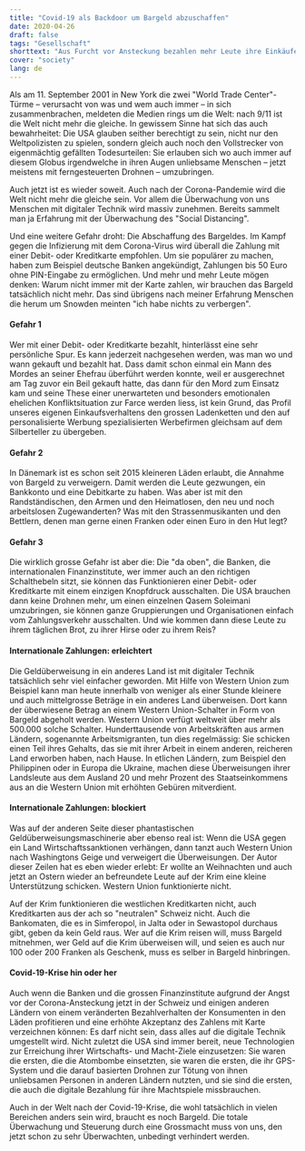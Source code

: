 ```yaml
---
title: "Covid-19 als Backdoor um Bargeld abzuschaffen"
date: 2020-04-26
draft: false
tags: "Gesellschaft"
shorttext: "Aus Furcht vor Ansteckung bezahlen mehr Leute ihre Einkäufe mit einer Karte. Das Bargeld darf trotzdem nicht abgeschafft werden."
cover: "society"
lang: de
---
```


Als am 11. September 2001 in New York die zwei "World Trade Center"-Türme – verursacht von was und wem auch immer – in sich zusammenbrachen, meldeten die Medien rings um die Welt: nach 9/11 ist die Welt nicht mehr die gleiche. In gewissem Sinne hat sich das auch bewahrheitet: Die USA glauben seither berechtigt zu sein, nicht nur den Weltpolizisten zu spielen, sondern gleich auch noch den Vollstrecker von eigenmächtig gefällten Todesurteilen: Sie erlauben sich wo auch immer auf diesem Globus irgendwelche in ihren Augen unliebsame Menschen – jetzt meistens mit ferngesteuerten Drohnen – umzubringen.

Auch jetzt ist es wieder soweit. Auch nach der Corona-Pandemie wird die Welt nicht mehr die gleiche sein. Vor allem die Überwachung von uns Menschen mit digitaler Technik wird massiv zunehmen. Bereits sammelt man ja Erfahrung mit der Überwachung des "Social Distancing".

Und eine weitere Gefahr droht: Die Abschaffung des Bargeldes. Im Kampf gegen die Infizierung mit dem Corona-Virus wird überall die Zahlung mit einer Debit- oder Kreditkarte empfohlen. Um sie populärer zu machen, haben zum Beispiel deutsche Banken angekündigt, Zahlungen bis 50 Euro ohne PIN-Eingabe zu ermöglichen. Und mehr und mehr Leute mögen denken: Warum nicht immer mit der Karte zahlen, wir brauchen das Bargeld tatsächlich nicht mehr. Das sind übrigens nach meiner Erfahrung Menschen die herum um Snowden meinten "ich habe nichts zu verbergen".

#### Gefahr 1

Wer mit einer Debit- oder Kreditkarte bezahlt, hinterlässt eine sehr persönliche Spur. Es kann jederzeit nachgesehen werden, was man wo und wann gekauft und bezahlt hat. Dass damit schon einmal ein Mann des Mordes an seiner Ehefrau überführt werden konnte, weil er ausgerechnet am Tag zuvor ein Beil gekauft hatte, das dann für den Mord zum Einsatz kam und seine These einer unerwarteten und besonders emotionalen ehelichen Konfliktsituation zur Farce werden liess, ist kein Grund, das Profil unseres eigenen Einkaufsverhaltens den grossen Ladenketten und den auf personalisierte Werbung spezialisierten Werbefirmen gleichsam auf dem Silberteller zu übergeben.

#### Gefahr 2

In Dänemark ist es schon seit 2015 kleineren Läden erlaubt, die Annahme von Bargeld zu verweigern. Damit werden die Leute gezwungen, ein Bankkonto und eine Debitkarte zu haben. Was aber ist mit den Randständischen, den Armen und den Heimatlosen, den neu und noch arbeitslosen Zugewanderten? Was mit den Strassenmusikanten und den Bettlern, denen man gerne einen Franken oder einen Euro in den Hut legt?

#### Gefahr 3

Die wirklich grosse Gefahr ist aber die: Die "da oben", die Banken, die internationalen Finanzinstitute, wer immer auch an den richtigen Schalthebeln sitzt, sie können das Funktionieren einer Debit- oder Kreditkarte mit einem einzigen Knopfdruck ausschalten. Die USA brauchen dann keine Drohnen mehr, um einen einzelnen Qasem Soleimani umzubringen, sie können ganze Gruppierungen und Organisationen einfach vom Zahlungsverkehr ausschalten. Und wie kommen dann diese Leute zu ihrem täglichen Brot, zu ihrer Hirse oder zu ihrem Reis?

#### Internationale Zahlungen: erleichtert

Die Geldüberweisung in ein anderes Land ist mit digitaler Technik tatsächlich sehr viel einfacher geworden. Mit Hilfe von Western Union zum Beispiel kann man heute innerhalb von weniger als einer Stunde kleinere und auch mittelgrosse Beträge in ein anderes Land überweisen. Dort kann der überwiesene Betrag an einem Western Union-Schalter in Form von Bargeld abgeholt werden. Western Union verfügt weltweit über mehr als 500.000 solche Schalter. Hunderttausende von Arbeitskräften aus armen Ländern, sogenannte Arbeitsmigranten, tun dies regelmässig: Sie schicken einen Teil ihres Gehalts, das sie mit ihrer Arbeit in einem anderen, reicheren Land erworben haben, nach Hause. In etlichen Ländern, zum Beispiel den Philippinen oder in Europa die Ukraine, machen diese Überweisungen ihrer Landsleute aus dem Ausland 20 und mehr Prozent des Staatseinkommens aus an die Western Union mit erhöhten Gebüren mitverdient.

#### Internationale Zahlungen: blockiert

Was auf der anderen Seite dieser phantastischen Geldüberweisungsmaschinerie aber ebenso real ist: Wenn die USA gegen ein Land Wirtschaftssanktionen verhängen, dann tanzt auch Western Union nach Washingtons Geige und verweigert die Überweisungen. Der Autor dieser Zeilen hat es eben wieder erlebt: Er wollte an Weihnachten und auch jetzt an Ostern wieder an befreundete Leute auf der Krim eine kleine Unterstützung schicken. Western Union funktionierte nicht.

Auf der Krim funktionieren die westlichen Kreditkarten nicht, auch Kreditkarten aus der ach so "neutralen" Schweiz nicht. Auch die Bankomaten, die es in Simferopol, in Jalta oder in Sewastopol durchaus gibt, geben da kein Geld raus. Wer auf die Krim reisen will, muss Bargeld mitnehmen, wer Geld auf die Krim überweisen will, und seien es auch nur 100 oder 200 Franken als Geschenk, muss es selber in Bargeld hinbringen.

#### Covid-19-Krise hin oder her

Auch wenn die Banken und die grossen Finanzinstitute aufgrund der Angst vor der Corona-Ansteckung jetzt in der Schweiz und einigen anderen Ländern von einem veränderten Bezahlverhalten der Konsumenten in den Läden profitieren und eine erhöhte Akzeptanz des Zahlens mit Karte verzeichnen können: Es darf nicht sein, dass alles auf die digitale Technik umgestellt wird. Nicht zuletzt die USA sind immer bereit, neue Technologien zur Erreichung ihrer Wirtschafts- und Macht-Ziele einzusetzen: Sie waren die ersten, die die Atombombe einsetzten, sie waren die ersten, die ihr GPS-System und die darauf basierten Drohnen zur Tötung von ihnen unliebsamen Personen in anderen Ländern nutzten, und sie sind die ersten, die auch die digitale Bezahlung für ihre Machtspiele missbrauchen.

Auch in der Welt nach der Covid-19-Krise, die wohl tatsächlich in vielen Bereichen anders sein wird, braucht es noch Bargeld. Die totale Überwachung und Steuerung durch eine Grossmacht muss von uns, den jetzt schon zu sehr Überwachten, unbedingt verhindert werden.
